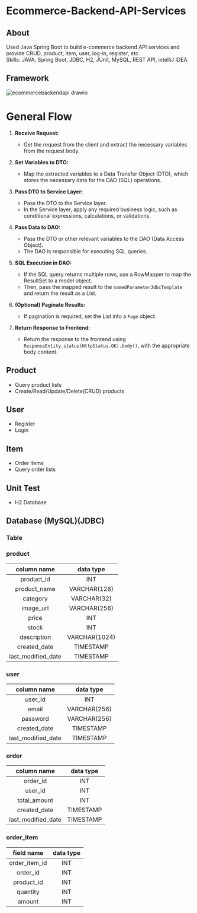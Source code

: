 # Ecommerce-Backend-API-Services

## About
Used Java Spring Boot to build e-commerce backend API services and provide CRUD, product, item, user, log-in, register, etc.  
Skills: JAVA, Spring Boot, JDBC, H2, JUnit, MySQL, REST API, intelliJ IDEA
## Framework

![ecommercebackendapi drawio](https://user-images.githubusercontent.com/78866239/235349955-0e1789a8-1d58-45da-83dc-378f37daabb0.png)


# General Flow

1. **Receive Request:**
   - Get the request from the client and extract the necessary variables from the request body.

2. **Set Variables to DTO:**
   - Map the extracted variables to a Data Transfer Object (DTO), which stores the necessary data for the DAO (SQL) operations.

3. **Pass DTO to Service Layer:**
   - Pass the DTO to the Service layer.
   - In the Service layer, apply any required business logic, such as conditional expressions, calculations, or validations.

4. **Pass Data to DAO:**
   - Pass the DTO or other relevant variables to the DAO (Data Access Object).
   - The DAO is responsible for executing SQL queries.

5. **SQL Execution in DAO:**
   - If the SQL query returns multiple rows, use a RowMapper to map the ResultSet to a model object.
   - Then, pass the mapped result to the `namedParameterJdbcTemplate` and return the result as a List.

6. **(Optional) Paginate Results:**
   - If pagination is required, set the List into a `Page` object.

7. **Return Response to Frontend:**
   - Return the response to the frontend using `ResponseEntity.status(HttpStatus.OK).body()`, with the appropriate body content.


## Product
- Query product lists
- Create/Read/Update/Delete(CRUD) products

## User
- Register
- Login

## Item
- Order items
- Query order lists

## Unit Test
- H2 Database


## Database (MySQL)(JDBC)
### Table
### product 
| column name | data type |
|:--------:|:--------:|
| product_id | INT |
|product_name|VARCHAR(128)|
|category|VARCHAR(32)|
|image_url|VARCHAR(256)|
|price|INT|
|stock|INT|
|description|VARCHAR(1024)|
|created_date|TIMESTAMP|
|last_modified_date|TIMESTAMP|

### user
| column name | data type |
|:--------:|:--------:|
|user_id|INT|
|email|VARCHAR(256)|
|password|VARCHAR(256)|
|created_date|TIMESTAMP|
|last_modified_date|TIMESTAMP|
 
### order
| column name | data type |
|:--------:|:--------:|
|order_id|INT|
|user_id|INT|
|total_amount|INT|
|created_date|TIMESTAMP|
|last_modified_date|TIMESTAMP|
 
### order_item
| field name | data type |
|:--------:|:--------:|
|order_item_id|INT|
|order_id|INT|
|product_id|INT|
|quantity|INT|
|amount|INT|
